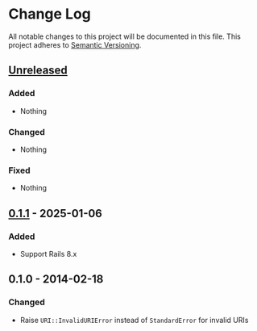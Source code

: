 # Change Log
All notable changes to this project will be documented in this file.
This project adheres to [Semantic Versioning](http://semver.org/).


## [Unreleased]

### Added

- Nothing

### Changed

- Nothing

### Fixed

- Nothing


## [0.1.1] - 2025-01-06

### Added

- Support Rails 8.x


## 0.1.0 - 2014-02-18

### Changed

- Raise `URI::InvalidURIError` instead of `StandardError` for invalid URIs


[Unreleased]: https://github.com/data-uri-ruby/data_uri/compare/v7.0.1...HEAD
[0.1.1]: https://github.com/data-uri-ruby/data_uri/compare/v7.0.0...v7.0.1

